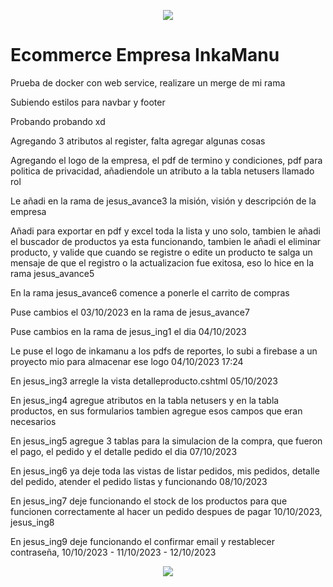 <p align="center">
  <img src="https://user-images.githubusercontent.com/73097560/115834477-dbab4500-a447-11eb-908a-139a6edaec5c.gif">
</p>

# Ecommerce Empresa InkaManu

Prueba de docker con web service, realizare un merge de mi rama

Subiendo estilos para navbar y footer

Probando probando xd

Agregando 3 atributos al register, falta agregar algunas cosas

Agregando el logo de la empresa, el pdf de termino y condiciones, pdf para politica de privacidad,
añadiendole un atributo a la tabla netusers llamado rol


Le añadi en la rama de jesus_avance3 la misión, visión y descripción de la empresa


Añadi para exportar en pdf y excel toda la lista y uno solo, tambien le añadi el buscador de productos ya esta funcionando, tambien le añadi el eliminar producto, y valide que cuando se registre o edite un producto te salga un mensaje de que el registro o la actualizacion fue exitosa, eso lo hice en la rama jesus_avance5

En la rama jesus_avance6 comence a ponerle el carrito de compras

Puse cambios el 03/10/2023 en la rama de jesus_avance7

Puse cambios en la rama de jesus_ing1 el dia 04/10/2023

Le puse el logo de inkamanu a los pdfs de reportes, lo subi a  firebase a un proyecto mio para almacenar ese logo 04/10/2023   17:24

En jesus_ing3 arregle la vista detalleproducto.cshtml 05/10/2023

En jesus_ing4 agregue atributos en la tabla netusers y en la tabla productos, en sus formularios tambien agregue esos campos que eran necesarios

En jesus_ing5 agregue 3 tablas para la simulacion de la compra, que fueron el pago, el pedido y el detalle pedido el dia 07/10/2023

En jesus_ing6 ya deje toda las vistas de listar pedidos, mis pedidos, detalle del pedido, atender el pedido listas y funcionando 08/10/2023

En jesus_ing7 deje funcionando el stock de los productos para que funcionen correctamente al hacer un pedido despues de pagar 10/10/2023, jesus_ing8

En jesus_ing9 deje funcionando el confirmar email y restablecer contraseña, 10/10/2023 - 11/10/2023 - 12/10/2023

<p align="center">
  <img src="https://user-images.githubusercontent.com/73097560/115834477-dbab4500-a447-11eb-908a-139a6edaec5c.gif">
</p>
